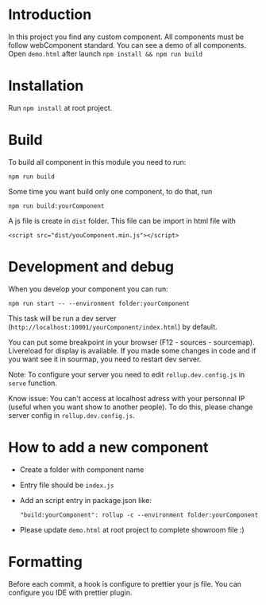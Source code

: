 # Introduction

In this project you find any custom component. All components must be follow webComponent standard. You can see a demo of all components. Open `demo.html` after launch `npm install && npm run build`

# Installation

Run `npm install` at root project.

# Build

To build all component in this module you need to run:

    npm run build

Some time you want build only one component, to do that, run

    npm run build:yourComponent

A js file is create in `dist` folder. This file can be import in html file with

`<script src="dist/youComponent.min.js"></script>`

# Development and debug

When you develop your component you can run:

    npm run start -- --environment folder:yourComponent

This task will be run a dev server (`http://localhost:10001/yourComponent/index.html`) by default.

You can put some breakpoint in your browser (F12 - sources - sourcemap). Livereload for display is available. If you made some changes in code and if you want see it in sourmap, you need to restart dev server.

Note: To configure your server you need to edit `rollup.dev.config.js` in `serve` function.

Know issue: You can't access at localhost adress with your personnal IP (useful when you want show to another people). To do this, please change server config in `rollup.dev.config.js`.

# How to add a new component

- Create a folder with component name
- Entry file should be `index.js`
- Add an script entry in package.json like:

  `"build:yourComponent": rollup -c --environment folder:yourComponent`

- Please update `demo.html` at root project to complete showroom file :)

# Formatting

Before each commit, a hook is configure to prettier your js file. You can configure you IDE with prettier plugin.
